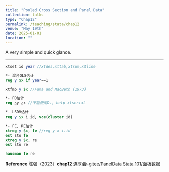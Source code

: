 ```yaml
---
title: "Pooled Cross Section and Panel Data"
collection: talks
type: "Chap12"
permalink: /teaching/stata/chap12
venue: "May 19th"
date: 2025-01-01
location: ""
---
```


A very simple and quick glance.

---



```stata
xtset id year //xtdes,xttab,xtsum,xtline

*- 混合OLS估计
reg y $x if year==1

xtfmb y $x //Fama and MacBeth (1973)

*- FD估计
reg △y △x //不能使用D., help xtserial

*- LSDV估计
reg y $x i.id, vce(cluster id)

*- FE, RE估计
xtreg y $x, fe //reg y x i.id
est sto fe
xtreg y $x, re
est sto re

hausman fe re
```

**Reference**
陈强（2023）**chap12**
[连享会-gitee/PanelData](https://gitee.com/arlionn/PanelData "PanelData")
[Stata 101/面板数据](https://book.lianxh.cn/stata101/body/XT1_%E9%9D%A2%E6%9D%BF%E6%95%B0%E6%8D%AE%E6%A8%A1%E5%9E%8B%E7%AE%80%E4%BB%8B.html)
